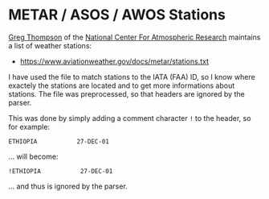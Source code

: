 # METAR / ASOS / AWOS Stations #

[Greg Thompson] of the [National Center For Atmospheric Research] maintains a list of weather stations:

* https://www.aviationweather.gov/docs/metar/stations.txt

I have used the file to match stations to the IATA (FAA) ID, so I know where exactely the 
stations are located and to get more informations about stations. The file was preprocessed, 
so that headers are ignored by the parser. 

This was done by simply adding a comment character ``!`` to the header, so for example:

```
ETHIOPIA           27-DEC-01
```

... will become:

```
!ETHIOPIA           27-DEC-01
```

... and thus is ignored by the parser.

[National Center For Atmospheric Research]: https://ncar.ucar.edu/
[Greg Thompson]: https://ral.ucar.edu/~gthompsn/